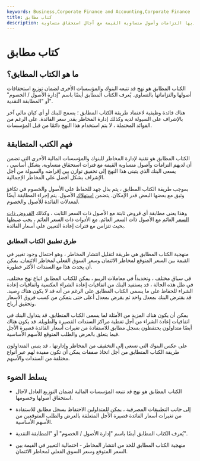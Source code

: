```yaml
---
keywords: Business,Corporate Finance and Accounting,Corporate Finance
title: كتاب مطابق
description: إذا احتفظ البنك بسجل مطابق ، فيمكنه الإشراف على السيولة والمطلوبات لإدارة المخاطر. إنها تقنية لإدارة المخاطر للبنوك تضمن أن لديها التزامات وأصول متساوية القيمة مع آجال استحقاق متساوية.
---
```


# كتاب مطابق
## ما هو الكتاب المطابق؟

الكتاب المطابق هو نهج قد تتبعه البنوك والمؤسسات الأخرى لضمان توزيع استحقاقات أصولها والتزاماتها بالتساوي. يُعرف الكتاب المطابق أيضًا باسم "إدارة الأصول / الخصوم" أو "المطابقة النقدية".

هناك فائدة وظيفية لاعتماد طريقة الكتاب المطابق ؛ يسمح للبنك أو أي كيان مالي آخر بالإشراف على السيولة لديه وكذلك إدارة المخاطر بقدر سعر الفائدة. على الرغم من الفوائد المحتملة ، لا يتم استخدام هذا النهج دائمًا من قبل المؤسسات.

## فهم الكتب المتطابقة

الكتاب المطابق هو تقنية لإدارة المخاطر للبنوك والمؤسسات المالية الأخرى التي تضمن أن لديهم التزامات وأصول متساوية القيمة مع فترات استحقاق متساوية. بشكل أساسي ، يسعى البنك الذي يتبنى هذا النهج إلى تحقيق توازن بين إقراضه والسيولة من أجل الإشراف بشكل أفضل على المخاطر الإجمالية.

بموجب طريقة الكتاب المطابق ، يتم بذل جهد للحفاظ على الأصول والخصوم في تكافؤ وثيق مع بعضها البعض قدر الإمكان. يتضمن [استهلاك](/amortization) الأصول. يتم إجراء المطابقة أيضًا لمعدلات الفائدة للأصول والخصوم.

وهذا يعني مطابقة أي قروض ثابتة مع الأصول ذات السعر الثابت ، وكذلك [القروض ذات السعر](/frn) العائم مع الأصول ذات السعر العائم. مع الأدوات ذات السعر العائم ، يجب ضبطها بحيث تتزامن مع فترات إعادة التعيين على أسعار الفائدة.

### طرق تطبيق الكتاب المطابق

منهجية الكتاب المطابق هي طريقة لتقليل انتشار المخاطر ، وهو احتمال وجود تغيير في القيمة بين السعر المتوقع لمخاطر الائتمان وسعر السوق الفعلي لمخاطر الائتمان. يمكن أن يحدث هذا مع السندات الأكثر خطورة.

في سياق مختلف ، وتحديداً في معاملات الريبو ، يمكن للكتاب المطابق اتباع نهج مختلف. في ظل هذه الحالة ، قد يستفيد البنك من اتفاقيات إعادة الشراء العكسية واتفاقيات إعادة الشراء للحفاظ على ما يسمى الكتاب المطابق على الرغم من أنه قد لا يكون هناك رصيد. قد يقترض البنك بمعدل واحد ثم يقرض بمعدل أعلى حتى يتمكن من كسب فروق الأسعار وتحقيق أرباح.

يمكن أن يكون هناك المزيد من الأمثلة لما يسمى الكتاب المتطابق. قد يتداول البنك في اتفاقيات إعادة الشراء من أجل تغطية مراكز السندات القصيرة والطويلة. قد يكون هناك أيضًا متداولون يحتفظون بسجل مطابق للاستفادة من تغيرات أسعار الفائدة قصيرة الأجل فيما يتعلق بالعرض والطلب المتوقع للأسهم الأساسية.

على عكس البنوك التي تسعى إلى التخفيف من المخاطر وإدارتها ، قد يتبنى المتداولون طريقة الكتاب المتطابق من أجل اتخاذ صفقات يمكن أن تكون مفيدة لهم عبر أنواع مختلفة من السندات والأسهم.

## يسلط الضوء

- الكتاب المطابق هو نهج قد تتبعه المؤسسات المالية لضمان التوزيع العادل لآجال استحقاق أصولها وخصومها.

- إلى جانب التطبيقات المصرفية ، يمكن للمتداولين الاحتفاظ بسجل مطابق للاستفادة من تغيرات أسعار الفائدة قصيرة الأجل المتعلقة بالعرض والطلب المتوقعين من الأسهم الأساسية.

- يُعرف الكتاب المطابق أيضًا باسم "إدارة الأصول / الخصوم" أو "المطابقة النقدية".

- منهجية الكتاب المطابق للحد من انتشار المخاطر - احتمالية التغيير في القيمة بين السعر المتوقع وسعر السوق الفعلي لمخاطر الائتمان.

